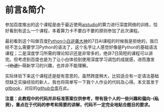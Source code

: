 # 前言&简介

参加百度推出的这个课程是由于最近使用[aistudio](https://aistudio.baidu.com/)的算力进行深度网络的训练，恰好看到有这么一个课程，本着算力卡不要白不要的原则参加了此次课程。

最初看到这个叫做百度[Python小白逆袭大神](https://aistudio.baidu.com/aistudio/course/introduce/1224)的7日AI课程的时候我是拒绝的，我已经不怎么需要学习Python的语法了，这个名字让人感觉好像是Python的基础语法课程；二是深度学习所需的理论知识还是非常多的，绝非7日简短的课程可以讲完。但考虑到百度也是为了让小白体验到使用深度学习调包的成就感，进而激发~~（劝退）~~萌新学习的兴趣，也并非不能理解。

实际体验下来这个课程还是挺有意思的，虽然跨度稍大，比较适合有一定语法基础但缺乏实操经验的新人，我也将简单写一下我个人作业的代码及心得。本文首发于[gitbook](https://mr-et.gitbook.io/paddle7/)，对应的[github仓库](https://github.com/tea321000/gitbook_paddle_AI_camp)在此。

**注意：此教程中的代码并非标准答案仅供参考，带有我个人的一些兴趣和偏向**~~**（私货）**~~**，重点在于代码的参考和简要的讲解，代码不一定完全地贴合题目的要求。**

